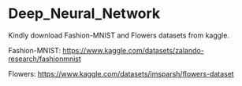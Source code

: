 # Deep_Neural_Network


Kindly download Fashion-MNIST and Flowers datasets from kaggle.

Fashion-MNIST: https://www.kaggle.com/datasets/zalando-research/fashionmnist

Flowers: https://www.kaggle.com/datasets/imsparsh/flowers-dataset

